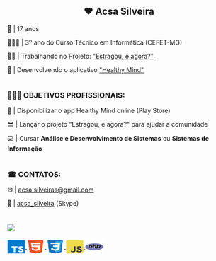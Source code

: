 <div align="center">
  <h2> ❤ Acsa Silveira</h2>
</div>

🧁 |  17 anos

👩🏻‍🎓 | 3º ano do Curso Técnico em Informática (CEFET-MG)

👩‍💻 | Trabalhando no Projeto: <a href="https://github.com/EstragouEAgora">"Estragou, e agora?"</a>

📱 | Desenvolvendo o aplicativo <a href="https://github.com/stars/acsasilveira/lists/mobile">"Healthy Mind"</a>

# 

<div align="left">
  <h3> 👩🏻‍🎓 OBJETIVOS PROFISSIONAIS:</h3>
</div>

📲 | Disponibilizar o app Healthy Mind online (Play Store)

😎 | Lançar o projeto "Estragou, e agora?" para ajudar a comunidade

💻 | Cursar <b>Análise e Desenvolvimento de Sistemas</b> ou <b>Sistemas de Informação</b>

#

<div align="left">
  <h3> ☎ CONTATOS:</h3>
</div>

✉  | acsa.silveiras@gmail.com

💬 | <a href="https://join.skype.com/invite/xqwYc65uiQMD">acsa_silveira</a> (Skype)

#

<div align="left">
  <a href="https://github.com/acsasilveira">
  <img height="160em" src="https://github-readme-stats.vercel.app/api/top-langs/?username=acsasilveira&layout=compact&langs_count=7&theme=rose"/>
</div>

<div align="left">
  <div style="display: inline_block"><br>        
    <img align="center" alt="TypeScript" height="30" width="40" src="https://github.com/devicons/devicon/blob/1119b9f84c0290e0f0b38982099a2bd027a48bf1/icons/typescript/typescript-original.svg" />
    <img align="center" alt="HTML" height="30" width="40" src="https://github.com/devicons/devicon/blob/1119b9f84c0290e0f0b38982099a2bd027a48bf1/icons/html5/html5-original.svg" />
    <img align="center" alt="CSS" height="30" width="40" src="https://github.com/devicons/devicon/blob/1119b9f84c0290e0f0b38982099a2bd027a48bf1/icons/css3/css3-original.svg" />
     <img align="center" alt="JavaScript" height="30" width="40" src="https://github.com/devicons/devicon/blob/1119b9f84c0290e0f0b38982099a2bd027a48bf1/icons/javascript/javascript-original.svg" />
     <img align="center" alt="PHP" height="30" width="40" src="https://github.com/devicons/devicon/blob/1119b9f84c0290e0f0b38982099a2bd027a48bf1/icons/php/php-original.svg" />
  </div>
</div>
